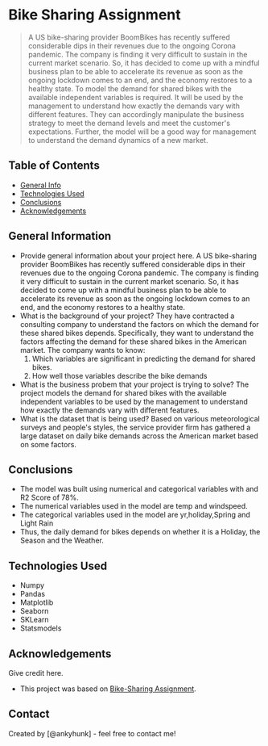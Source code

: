 # Bike Sharing Assignment
>  A US bike-sharing provider BoomBikes has recently suffered considerable dips in their revenues due to the ongoing Corona pandemic. The company is finding it very difficult to sustain in the current market scenario. So, it has decided to come up with a mindful business plan to be able to accelerate its revenue as soon as the ongoing lockdown comes to an end, and the economy restores to a healthy state. 
To model the demand for shared bikes with the available independent variables is required. It will be used by the management to understand how exactly the demands vary with different features. They can accordingly manipulate the business strategy to meet the demand levels and meet the customer's expectations. Further, the model will be a good way for management to understand the demand dynamics of a new market. 


## Table of Contents
* [General Info](#general-information)
* [Technologies Used](#technologies-used)
* [Conclusions](#conclusions)
* [Acknowledgements](#acknowledgements)

<!-- You can include any other section that is pertinent to your problem -->

## General Information
- Provide general information about your project here.
    A US bike-sharing provider BoomBikes has recently suffered considerable dips in their revenues due to the ongoing Corona pandemic. The company is finding it very difficult to sustain in the current market scenario. So, it has decided to come up with a mindful business plan to be able to accelerate its revenue as soon as the ongoing lockdown comes to an end, and the economy restores to a healthy state. 
- What is the background of your project?
    They have contracted a consulting company to understand the factors on which the demand for these shared bikes depends. Specifically, they want to understand the factors affecting the demand for these shared bikes in the American market. The company wants to know:
    1) Which variables are significant in predicting the demand for shared bikes.
    2) How well those variables describe the bike demands
- What is the business probem that your project is trying to solve?
    The project models the demand for shared bikes with the available independent variables to be used by the management to understand how exactly the demands vary with different features.
- What is the dataset that is being used?
    Based on various meteorological surveys and people's styles, the service provider firm has gathered a large dataset on daily bike demands across the American market based on some factors. 
<!-- You don't have to answer all the questions - just the ones relevant to your project. -->

## Conclusions
- The model was built using numerical and categorical variables with and R2 Score of 78%.
- The numerical variables used in the model are temp and windspeed.
- The categorical variables used in the model are yr,holiday,Spring and Light Rain
- Thus, the daily demand for bikes depends on whether it is a Holiday, the Season and the Weather. 

<!-- You don't have to answer all the questions - just the ones relevant to your project. -->


## Technologies Used
- Numpy
- Pandas
- Matplotlib
- Seaborn
- SKLearn
- Statsmodels

<!-- As the libraries versions keep on changing, it is recommended to mention the version of library used in this project -->

## Acknowledgements
Give credit here.
- This project was based on [Bike-Sharing Assignment](https://learn.upgrad.com/course/5797/segment/48191/284656/866122/4332138).


## Contact
Created by [@ankyhunk] - feel free to contact me!


<!-- Optional -->
<!-- ## License -->
<!-- This project is open source and available under the [... License](). -->

<!-- You don't have to include all sections - just the one's relevant to your project -->